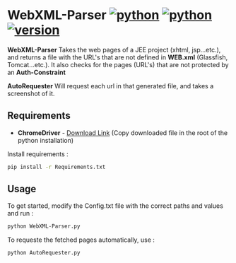 # WebXML-Parser [![python](https://img.shields.io/badge/Python-2.7-green.svg?style=style=flat-square)](https://www.python.org/downloads/)  [![python](https://img.shields.io/badge/Python-3-green.svg?style=style=flat-square)](https://www.python.org/downloads/)  [![version](https://img.shields.io/badge/Version-Beta-blue.svg?style=style=flat-square)](https://twitter.com/nas_bench)

**WebXML-Parser** Takes the web pages of a JEE project (xhtml, jsp...etc.), and returns a file with the URL's that are not defined in **WEB.xml** (Glassfish, Tomcat...etc.).
It also checks for the pages (URL's) that are not protected by an **Auth-Constraint**

**AutoRequester** Will request each url in that generated file, and takes a screenshot of it.

## Requirements

* **ChromeDriver** - [Download Link](https://goo.gl/gtYUc1) (Copy downloaded file in the root of the python installation)

Install requirements :

```bash
pip install -r Requirements.txt
```

## Usage

To get started, modify the Config.txt file with the correct paths and values and run :

```bash
python WebXML-Parser.py
```

To requeste the fetched pages automatically, use :

```bash
python AutoRequester.py
```
